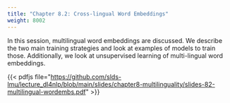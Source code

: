 ```yaml
---
title: "Chapter 8.2: Cross-lingual Word Embeddings"
weight: 8002
---
```


In this session, multilingual word embeddings are discussed. We describe the two main training strategies and look at examples of models to train those. Additionally, we look at unsupervised learning of multi-lingual word embeddings.

<!--more-->

{{< pdfjs file="https://github.com/slds-lmu/lecture_dl4nlp/blob/main/slides/chapter8-multilinguality/slides-82-multilingual-wordembs.pdf" >}}
